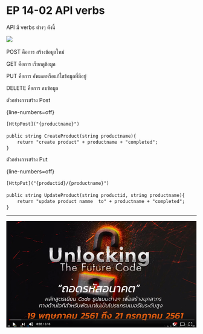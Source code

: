 # EP 14-02 API verbs

API มี verbs ต่างๆ ดังนี้

![](imeges/EP14/140201.PNG)  

POST คือการ สร้างข้อมูลใหม่

GET คือการ เรียกดูข้อมูล

PUT คือการ อัพเดตหรือแก้ไขข้อมูลที่มีอยู่

DELETE คือการ ลบข้อมูล

ตัวอย่างการสร้าง Post

{line-numbers=off}
~~~~~~~~
[HttpPost]("{productname}")

public string CreateProduct(string productname){
    return "create product" + productname + "completed";
}
~~~~~~~~

ตัวอย่างการสร้าง Put

{line-numbers=off}
~~~~~~~~
[HttpPut]("{productid}/{productname}")

public string UpdateProduct(string productid, string productname){
    return "update product namme  to" + productname + "completed";
}
~~~~~~~~

* * *

[![IMAGE ALT TEXT HERE](images/EP07/Items.PNG)](https://youtu.be/cts_8EBbOSI)